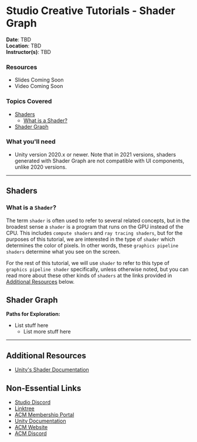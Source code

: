 # Studio Creative Tutorials - Shader Graph
 
**Date**: TBD<br>
**Location**: TBD<br>
**Instructor(s)**: TBD
 
### Resources
* Slides Coming Soon
* Video Coming Soon
 
### Topics Covered
* [Shaders](#shaders)
  * [What is a Shader?](#what-is-a-shader)
* [Shader Graph](#shader-graph)
 
### What you'll need
* Unity version 2020.x or newer. Note that in 2021 versions, shaders generated with Shader Graph are not compatible with UI components, unlike 2020 versions.

---

## Shaders
### What is a `Shader`?
The term `shader` is often used to refer to several related concepts, but in the broadest sense a `shader` is a program that runs on the GPU instead of the CPU. This includes `compute shaders` and `ray tracing shaders`, but for the purposes of this tutorial, we are interested in the type of `shader` which determines the color of pixels. In other words, these `graphics pipeline shaders` determine what you see on the screen.

For the rest of this tutorial, we will use `shader` to refer to this type of `graphics pipeline shader` specifically, unless otherwise noted, but you can read more about these other kinds of `shaders` at the links provided in [Additional Resources](#additional-resources) below.

## Shader Graph

**Paths for Exploration:**
* List stuff here
  * List more stuff here

---
## Additional Resources
* [Unity's Shader Documentation](https://docs.unity3d.com/Manual/Shaders.html)

## Non-Essential Links
- [Studio Discord](https://discord.com/invite/bBk2Mcw)
- [Linktree](https://linktr.ee/acmstudio)
- [ACM Membership Portal](https://members.uclaacm.com/)
- [Unity Documentation](https://docs.unity3d.com/Manual/index.html)
- [ACM Website](https://www.uclaacm.com/)
- [ACM Discord](https://discord.com/invite/eWmzKsY)
